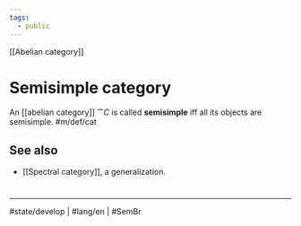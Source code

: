 ```yaml
---
tags:
  - public
---
```

[[Abelian category]]
# Semisimple category

An [[abelian category]] $\cat C$ is called **semisimple** iff all its objects are semisimple. #m/def/cat 

## See also

- [[Spectral category]], a generalization.


#
---
#state/develop | #lang/en | #SemBr
